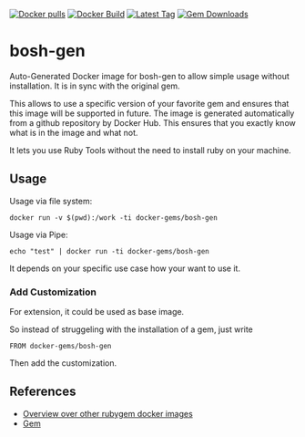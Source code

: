 [![Docker pulls](https://img.shields.io/docker/pulls/rubygem/bosh-gen.svg)](https://hub.docker.com/r/rubygem/bosh-gen/)
[![Docker Build](https://img.shields.io/docker/automated/rubygem/bosh-gen.svg)](https://hub.docker.com/r/rubygem/bosh-gen/)
[![Latest Tag](https://img.shields.io/github/tag/docker-rubygem/bosh-gen.svg)](https://hub.docker.com/r/rubygem/bosh-gen/)
[![Gem Downloads](https://img.shields.io/gem/dt/bosh-gen.svg)](https://rubygems.org/gems/bosh-gen/)
# bosh-gen

Auto-Generated Docker image for bosh-gen to allow simple usage without installation.
It is in sync with the original gem.

This allows to use a specific version of your favorite gem and ensures that this image will be supported in future.
The image is generated automatically from a github repository by Docker Hub.
This ensures that you exactly know what is in the image and what not.

It lets you use Ruby Tools without the need to install ruby on your machine.

## Usage

Usage via file system:

`docker run -v $(pwd):/work -ti docker-gems/bosh-gen`

Usage via Pipe:

`echo "test" | docker run -ti docker-gems/bosh-gen`

It depends on your specific use case how your want to use it.

### Add Customization

For extension, it could be used as base image.

So instead of struggeling with the installation of a gem, just write

`FROM docker-gems/bosh-gen`

Then add the customization.

## References

 - [Overview over other rubygem docker images](https://github.com/thinkbot/docker-rubygem)
 - [Gem](https://rubygems.org/gems/bosh-gen/)

